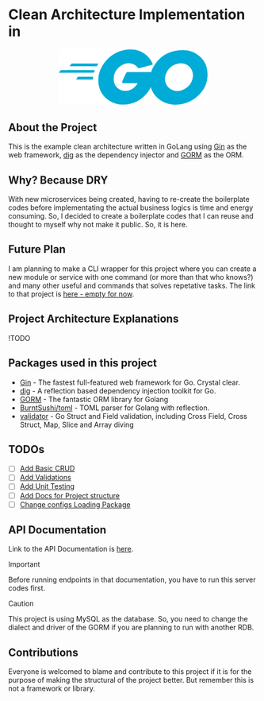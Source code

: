# Clean Architecture Implementation in

<div align="center">
    <img src="./images/golang_logo.png" alt="drawing" width="300"/>
</div>

## About the Project

This is the example clean architecture written in GoLang using [Gin](https://gin-gonic.com/) as the web framework, [dig](https://github.com/uber-go/dig) as the dependency injector and [GORM](https://gorm.io/index.html) as the ORM.

## Why? Because DRY

With new microservices being created, having to re-create the boilerplate codes before implementating the actual business logics is time and energy consuming. So, I decided to create a boilerplate codes that I can reuse and thought to myself why not make it public. So, it is here.

## Future Plan

I am planning to make a CLI wrapper for this project where you can create a new module or service with one command (or more than that who knows?) and many other useful and commands that solves repetative tasks. The link to that project is [here - empty for now]().

## Project Architecture Explanations

!TODO

## Packages used in this project

- [Gin](https://gin-gonic.com/) - The fastest full-featured web framework for Go. Crystal clear.
- [dig](https://github.com/uber-go/dig) - A reflection based dependency injection toolkit for Go.
- [GORM](https://gorm.io/index.html) - The fantastic ORM library for Golang
- [BurntSushi/toml](https://github.com/BurntSushi/toml) - TOML parser for Golang with reflection.
- [validator](https://github.com/go-playground/validator) - Go Struct and Field validation, including Cross Field, Cross Struct, Map, Slice and Array diving

## TODOs

- [ ] [Add Basic CRUD](https://github.com/Kybton/go-gin-clean-architecture/issues/1)
- [ ] [Add Validations](https://github.com/Kybton/go-gin-clean-architecture/issues/2)
- [ ] [Add Unit Testing](https://github.com/Kybton/go-gin-clean-architecture/issues/3)
- [ ] [Add Docs for Project structure](https://github.com/Kybton/go-gin-clean-architecture/issues/4)
- [ ] [Change configs Loading Package](https://github.com/Kybton/go-gin-clean-architecture/issues/5)

## API Documentation

Link to the API Documentation is [here](https://g5s5ah4cwz.apidog.io).

> [!IMPORTANT]
> Before running endpoints in that documentation, you have to run this server codes first.

> [!CAUTION]
> This project is using MySQL as the database. So, you need to change the dialect and driver of the GORM if you are planning to run with another RDB.

## Contributions

Everyone is welcomed to blame and contribute to this project if it is for the purpose of making the structural of the project better. But remember this is not a framework or library.
